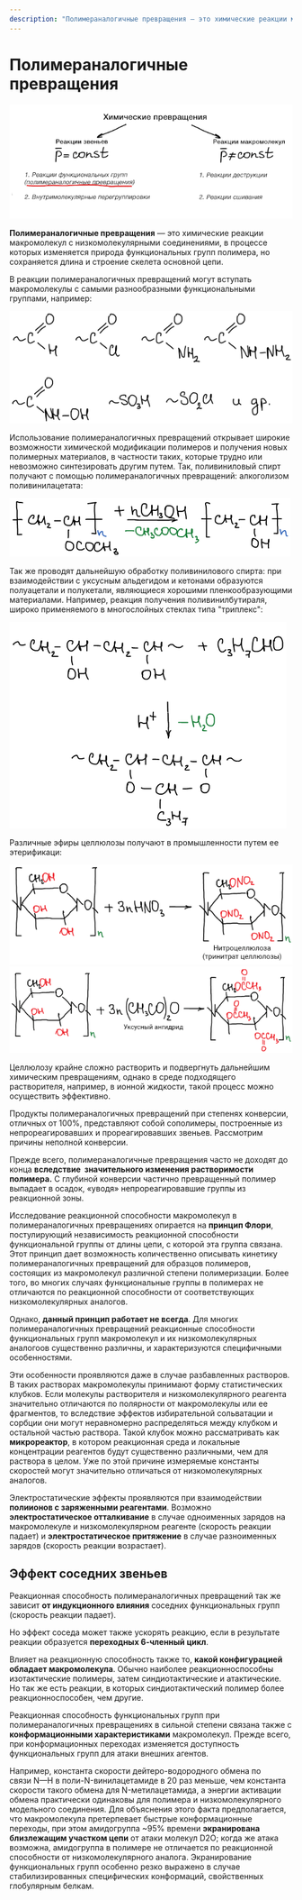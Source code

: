 ```yaml
---
description: "Полимераналогичные превращения — это химические реакции макромолекул с низкомолекулярными соединениями, в процессе которых изменяется природа функциональных групп полимера, но сохраняется длина и строение скелета основной цепи."
---
```


# Полимераналогичные превращения

![](../images/vms/polimeranalogichnye-prevrashcheniya/analog_clip_image001.png)

**Полимераналогичные превращения** — это химические реакции макромолекул с низкомолекулярными соединениями, в процессе которых изменяется природа функциональных групп полимера, но сохраняется длина и строение скелета основной цепи.

В реакции полимераналогичных превращений могут вступать макромолекулы с самыми разнообразными функциональными группами, например:

![](../images/vms/polimeranalogichnye-prevrashcheniya/analog_clip_image001_0000.png)

Использование полимераналогичных превращений открывает широкие возможности химической модификации полимеров и получения новых полимерных материалов, в частности таких, которые трудно или невозможно синтезировать другим путем. Так, поливиниловый спирт получают с помощью полимераналогичных превращений: алкоголизом поливинилацетата:

![](../images/vms/polimeranalogichnye-prevrashcheniya/analog_clip_image001_0001.png)

Так же проводят дальнейшую обработку поливинилового спирта: при взаимодействии с уксусным альдегидом и кетонами образуются полуацетали и полукетали, являющиеся хорошими пленкообразующими материалами. Например, реакция получения поливинилбутираля, широко применяемого в многослойных стеклах типа "триплекс":

![](../images/vms/polimeranalogichnye-prevrashcheniya/analog_clip_image001_0002.png)

Различные эфиры целлюлозы получают в промышленности путем ее этерификаци:

![](../images/vms/polimeranalogichnye-prevrashcheniya/analog_clip_image001_0003.png) ![](../images/vms/polimeranalogichnye-prevrashcheniya/analog_clip_image001_0007.png)

Целлюлозу крайне сложно растворить и подвергнуть дальнейшим химическим превращениям, однако в среде подходящего растворителя, например, в ионной жидкости, такой процесс можно осуществить эффективно.

Продукты полимераналогичных превращений при степенях конверсии, отличных от 100%, представляют собой сополимеры, построенные из непрореагировавших и прореагировавших звеньев. Рассмотрим причины неполной конверсии.

Прежде всего, полимераналогичные превращения часто не доходят до конца **вследствие  значительного изменения растворимости полимера.** C глубиной конверсии частично превращенный полимер выпадает в осадок, «уводя» непрореагировавшие группы из реакционной зоны.

Исследование реакционной способности макромолекул в полимераналогичных превращениях опирается на **принцип Флори**, постулирующий независимость реакционной способности функциональной группы от длины цепи, с которой эта группа связана. Этот принцип дает возможность количественно описывать кинетику полимераналогичных превращений для образцов полимеров, состоящих из макромолекул различной степени полимеризации. Более того, во многих случаях функциональные группы в полимерах не отличаются по реакционной способности от соответствующих низкомолекулярных аналогов.

Однако, **данный принцип работает не всегда**. Для многих полимераналогичных превращений реакционные способности функциональных групп макромолекул и их низкомолекулярных аналогоов существенно различны, и характеризуются специфичными особенностями.

Эти особенности проявляются даже в случае разбавленных растворов. В таких растворах макромолекулы принимают форму статистических клубков. Если молекулы растворителя и низкомолекулярного реагента значительно отличаются по полярности от макромолекулы или ее фрагментов, то вследствие эффектов избирательной сольватации и сорбции они могут неравномерно распределяться между клубком и остальной частью раствора. Такой клубок можно рассматривать как **микрореактор**, в котором реакционная среда и локальные концентрации реагентов будут существенно различными, чем для раствора в целом. Уже по этой причине измеряемые константы скоростей могут значительно отличаться от низкомолекулярных аналогов.

Электростатические эффекты проявляются при взаимодействии **полиионов с заряженными реагентами**. Возможно **электростатическое отталкивание** в случае одноименных зарядов на макромолекуле и низкомолекулярном реагенте (скорость реакции падает) и **электростатическое притяжение** в случае разноименных зарядов (скорость реакции возрастает).

## Эффект соседних звеньев

Реакционная способность полимераналогичных превращений так же зависит **от индукционного влияния** соседних функциональных групп (скорость реакции падает).

Но эффект соседа может также ускорять реакцию, если в результате реакции образуется **переходных 6-членный цикл**.

Влияет на реакционную способность также то, **какой конфигурацией обладает макромолекула**. Обычно наиболее реакционноспособны изотактические полимеры, затем синдиотактические и атактические. Но так же есть реакции, в которых синдиотактический полимер более реакционноспособен, чем другие.

Реакционная способность функциональных групп при полимераналогичных превращениях в сильной степени связана также с **конформационными характеристиками** макромолекул. Прежде всего, при конформационных переходах изменяется доступность функциональных групп для атаки внешних агентов.

Например, константа скорости дейтеро-водородного обмена по связи N—Н в поли-N-винилацетамиде в 20 раз меньше, чем константа скорости такого обмена для N-метилацетамида, а энергии активации обмена практически одинаковы для полимера и низкомолекулярного модельного соединения. Для объяснения этого факта предполагается, что макромолекула претерпевает быстрые конформационные переходы, при этом амидогруппа ~95% времени **экранирована близлежащим участком цепи** от атаки молекул D2O; когда же атака возможна, амидогруппа в полимере не отличается по реакционной способности от низкомолекулярного аналога. Экранирование функциональных групп особенно резко выражено в случае стабилизированных специфических конформаций, свойственных глобулярным белкам.

